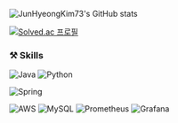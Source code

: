 ![JunHyeongKim73's GitHub stats](https://github-readme-stats.vercel.app/api?username=JunHyeongKim73&show_icons=true&theme=transparent)

[![Solved.ac
프로필](http://mazassumnida.wtf/api/v2/generate_badge?boj=rla5764v)](https://solved.ac/rla5764v)

### ⚒️ Skills
![Java](https://img.shields.io/badge/Java-ED8B00?style=for-the-badge&logo=openjdk&logoColor=white)
![Python](https://img.shields.io/badge/Python-3776AB?style=for-the-badge&logo=python&logoColor=white)

![Spring](https://img.shields.io/badge/Spring-6DB33F?style=for-the-badge&logo=spring&logoColor=white)

![AWS](https://img.shields.io/badge/Amazon_AWS-232F3E?style=for-the-badge&logo=amazonwebservices&logoColor=white)
![MySQL](https://img.shields.io/badge/MySQL-005C84?style=for-the-badge&logo=mysql&logoColor=white)
![Prometheus](https://img.shields.io/badge/Prometheus-E6522C?style=for-the-badge&logo=Prometheus&logoColor=white)
![Grafana](https://img.shields.io/badge/grafana-%23F46800.svg?style=for-the-badge&logo=grafana&logoColor=white)

